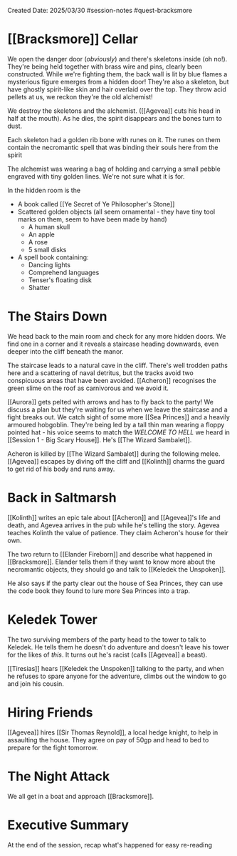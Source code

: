 Created Date: 2025/03/30
#session-notes
#quest-bracksmore
# [[Bracksmore]] Cellar
We open the danger door (*obviously*) and there's skeletons inside (oh no!). They're being held together with brass wire and pins, clearly been constructed.
While we're fighting them, the back wall is lit by blue flames a mysterious figure emerges from a hidden door! They're also a skeleton, but have ghostly spirit-like skin and hair overlaid over the top. They throw acid pellets at us, we reckon they're the old alchemist!

We destroy the skeletons and the alchemist. ([[Agevea]] cuts his head in half at the mouth). As he dies, the spirit disappears and the bones turn to dust.

Each skeleton had a golden rib bone with runes on it. The runes on them contain the necromantic spell that was binding their souls here from the spirit

The alchemist was wearing a bag of holding and carrying a small pebble engraved with tiny golden lines. We're not sure what it is for.

In the hidden room is the
- A book called [[Ye Secret of Ye Philosopher's Stone]]
- Scattered golden objects (all seem ornamental - they have tiny tool marks on them, seem to have been made by hand)
	- A human skull
	- An apple
	- A rose
	- 5 small disks
- A spell book containing:
	- Dancing lights
	- Comprehend languages
	- Tenser's floating disk
	- Shatter
# The Stairs Down
We head back to the main room and check for any more hidden doors. We find one in a corner and it reveals a staircase heading downwards, even deeper into the cliff beneath the manor.

The staircase leads to a natural cave in the cliff. There's well trodden paths here and a scattering of naval detritus, but the tracks avoid two conspicuous areas that have been avoided. [[Acheron]] recognises the green slime on the roof as carnivorous and we avoid it.

[[Aurora]] gets pelted with arrows and has to fly back to the party! We discuss a plan but they're waiting for us when we leave the staircase and a fight breaks out. We catch sight of some more [[Sea Princes]] and a heavily armoured hobgoblin. They're being led by a tall thin man wearing a floppy pointed hat - his voice seems to match the *WELCOME TO HELL* we heard in [[Session 1 - Big Scary House]]. He's [[The Wizard Sambalet]].

Acheron is killed by [[The Wizard Sambalet]] during the following melee. [[Agevea]] escapes by diving off the cliff and [[Kolinth]] charms the guard to get rid of his body and runs away.
# Back in Saltmarsh
[[Kolinth]] writes an epic tale about [[Acheron]] and [[Agevea]]'s life and death, and Agevea arrives in the pub while he's telling the story. Agevea teaches Kolinth the value of patience. They claim Acheron's house for their own.

The two return to [[Elander Fireborn]] and describe what happened in [[Bracksmore]]. Elander tells them if they want to know more about the necromantic objects, they should go and talk to [[Keledek the Unspoken]].

He also says if the party clear out the house of Sea Princes, they can use the code book they found to lure more Sea Princes into a trap.
# Keledek Tower
The two surviving members of the party head to the tower to talk to Keledek. He tells them he doesn't do adventure and doesn't leave his tower for the likes of *this*. It turns out he's racist (calls [[Agevea]] a beast).

[[Tiresias]] hears [[Keledek the Unspoken]] talking to the party, and when he refuses to spare anyone for the adventure, climbs out the window to go and join his cousin.
# Hiring Friends
[[Agevea]] hires [[Sir Thomas Reynold]], a local hedge knight, to help in assaulting the house. They agree on pay of 50gp and head to bed to prepare for the fight tomorrow.
# The Night Attack
We all get in a boat and approach [[Bracksmore]]. 
# Executive Summary
At the end of the session, recap what's happened for easy re-reading